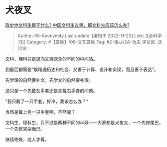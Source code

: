 # 犬夜叉
[政史地文科生能干什么? 中国文科生过量，那文科生应该怎么办?](https://www.zhihu.com/question/455156955/answer/2766020639)

> Author: #0-Anonymity
> Last update: [编辑于 2022-11-20]
> Link: [[全科学习]]
> Category: #【答集】/08-文艺答集
> Tag: #2-事业/2A-功夫
> 评论区:
> 泛讨论:

文科、理科只是通向文理双全的不同的中间站。

到最后都需要“既精通历史和社会、又善于计算、设计和实现，而且善于表达”。

先学理的自然要补文，先学文的自然要补理。

这只是一个先戴左手套还是先戴右手套的问题。

“我只戴了一只手套，好冷，我该怎么办？”

当然是戴上另一只手套啊，不然呢？

文科生、理科生，只不过是两种不同的半妖——大家都是犬夜叉，一个先修尾巴，一个先修耳朵而已。

继续修炼，成人才算。
